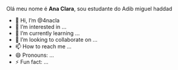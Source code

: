 Olá meu nome é **Ana Clara**, sou estudante do Adib miguel haddad


- 👋 Hi, I’m @4nacla
- 👀 I’m interested in ...
- 🌱 I’m currently learning ...
- 💞️ I’m looking to collaborate on ...
- 📫 How to reach me ...
- 😄 Pronouns: ...
- ⚡ Fun fact: ...

<!---
4nacla/4nacla is a ✨ special ✨ repository because its `README.md` (this file) appears on your GitHub profile.
You can click the Preview link to take a look at your changes.
--->
